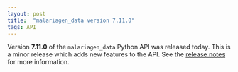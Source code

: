 ```yaml
---
layout: post
title:  "malariagen_data version 7.11.0"
tags: API
---
```


Version <strong>7.11.0</strong> of the `malariagen_data` Python API was
released today. This is a minor release which adds new features to the
API. See the [release
notes](https://github.com/malariagen/malariagen-data-python/releases/tag/v7.11.0)
for more information.
